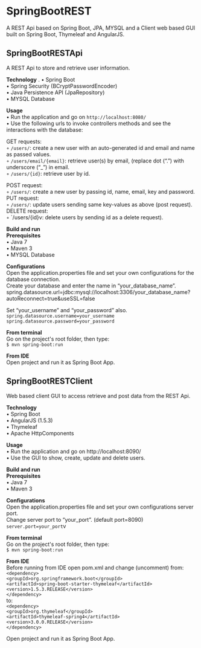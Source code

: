 # SpringBootREST
A REST Api based on Spring Boot, JPA, MYSQL and a Client web based GUI built on Spring Boot, Thymeleaf and AngularJS.  

## SpringBootRESTApi ##

A REST Api to store and retrieve user information.  

**Technology** . 
	•	Spring Boot   
	•	Spring Security (BCryptPasswordEncoder)  
	•	Java Persistence API (JpaRepository)  
	•	MYSQL Database  

**Usage**  
	•	Run the application and go on `http://localhost:8080/`  
	•	Use the following urls to invoke controllers methods and see the interactions with the database:  
	
GET requests:  
	◦	`/users/`: create a new user with an auto-generated id and email and name as passed values.  
	◦	`/users/email/{email}`: retrieve user(s) by email, (replace dot (“.”) with underscore (“_”) in email.  
	◦	`/users/{id}`: retrieve user by id.  

POST request:  
	◦	`/users/`: create a new user by passing id, name, email, key and password.  
PUT request:  
	◦	`/users/`: update users sending same key-values as above (post request).  
DELETE request:  
	◦	`/users/{id}v: delete users by sending id as a delete request).  

  
**Build and run**  
**Prerequisites**  
	•	Java 7  
	•	Maven 3  
	•	MYSQL Database  
  
**Configurations**  
Open the application.properties file and set your own configurations for the database connection.  
Create your database and enter the name in “your_database_name”.   
spring.datasource.url=jdbc:mysql://localhost:3306/your_database_name?autoReconnect=true&useSSL=false  

Set “your_username” and “your_password” also.  
`spring.datasource.username=your_username`  
`spring.datasource.password=your_password`  
  
**From terminal**  
Go on the project's root folder, then type:  
`$ mvn spring-boot:run`  
  
**From IDE**  
Open project and run it as Spring Boot App.  


## SpringBootRESTClient ##  
  
Web based client GUI to access retrieve and post data from the REST Api.  
  
**Technology**  
	•	Spring Boot  
	•	AngularJS (1.5.3)  
	•	Thymeleaf  
	•	Apache HttpComponents  

**Usage**  
	•	Run the application and go on http://localhost:8090/  
	•	Use the GUI to show, create, update and delete users.  


**Build and run**  
**Prerequisites**  
	•	Java 7  
	•	Maven 3  

**Configurations**  
Open the application.properties file and set your own configurations server port.  
Change server port to “your_port”. (default port=8090)  
`server.port=your_port`v

**From terminal**  
Go on the project's root folder, then type:  
`$ mvn spring-boot:run`  

**From IDE**  
Before running from IDE open pom.xml and change (uncomment) from:  
`<dependency>`  
	`<groupId>org.springframework.boot</groupId>`  
	`<artifactId>spring-boot-starter-thymeleaf</artifactId>`  
	`<version>1.5.3.RELEASE</version>`  
`</dependency>`  
to:  
`<dependency>`  
	`<groupId>org.thymeleaf</groupId>`  
	`<artifactId>thymeleaf-spring4</artifactId>`  
	`<version>3.0.0.RELEASE</version>`  
`</dependency>`  
  
Open project and run it as Spring Boot App.  
